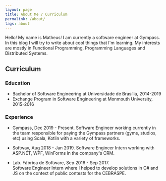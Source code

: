 ```yaml
---
layout: page
title: About Me / Curriculum
permalink: /about/
tags: about
---
```


Hello! My name is Matheus!
I am currently a software engineer at Gympass. In this blog I will try to write about cool things that I'm learning.
My interests are mostly in Functional Programming, Programming Languages and Distributed Systems.

## Curriculum

### Education

* Bachelor of Software Engineering at Universidade de Brasília, 2014-2019
* Exchange Program in Software Engineering at Monmouth University, 2015-2016

### Experience

* Gympass, Dec 2019 - Present. 
Software Engineer working currently in the team responsible for paying the Gympass partners (gyms, studios, etc) using Scala, Kotlin with a variety of frameworks.


* Softway, Aug 2018 - Jan 2019. 
Software Engineer Intern working with ASP.NET, WPF, WinForms in the company's CRM.

* Lab. Fábrica de Software, Sep 2016 - Sep 2017.  
Software Engineer Intern where I helped to develop solutions in C# and JS on the context of public contests for the CEBRASPE.